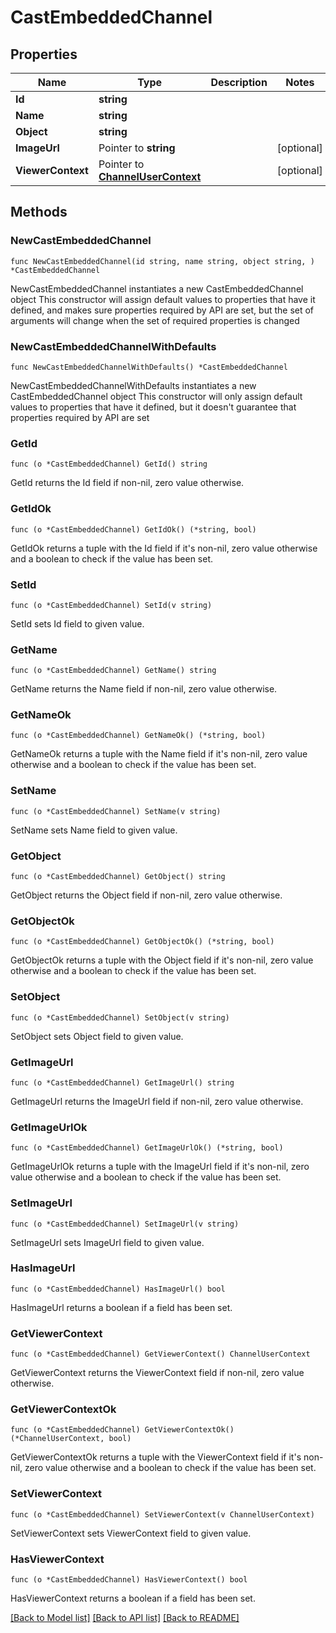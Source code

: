 # CastEmbeddedChannel

## Properties

Name | Type | Description | Notes
------------ | ------------- | ------------- | -------------
**Id** | **string** |  | 
**Name** | **string** |  | 
**Object** | **string** |  | 
**ImageUrl** | Pointer to **string** |  | [optional] 
**ViewerContext** | Pointer to [**ChannelUserContext**](ChannelUserContext.md) |  | [optional] 

## Methods

### NewCastEmbeddedChannel

`func NewCastEmbeddedChannel(id string, name string, object string, ) *CastEmbeddedChannel`

NewCastEmbeddedChannel instantiates a new CastEmbeddedChannel object
This constructor will assign default values to properties that have it defined,
and makes sure properties required by API are set, but the set of arguments
will change when the set of required properties is changed

### NewCastEmbeddedChannelWithDefaults

`func NewCastEmbeddedChannelWithDefaults() *CastEmbeddedChannel`

NewCastEmbeddedChannelWithDefaults instantiates a new CastEmbeddedChannel object
This constructor will only assign default values to properties that have it defined,
but it doesn't guarantee that properties required by API are set

### GetId

`func (o *CastEmbeddedChannel) GetId() string`

GetId returns the Id field if non-nil, zero value otherwise.

### GetIdOk

`func (o *CastEmbeddedChannel) GetIdOk() (*string, bool)`

GetIdOk returns a tuple with the Id field if it's non-nil, zero value otherwise
and a boolean to check if the value has been set.

### SetId

`func (o *CastEmbeddedChannel) SetId(v string)`

SetId sets Id field to given value.


### GetName

`func (o *CastEmbeddedChannel) GetName() string`

GetName returns the Name field if non-nil, zero value otherwise.

### GetNameOk

`func (o *CastEmbeddedChannel) GetNameOk() (*string, bool)`

GetNameOk returns a tuple with the Name field if it's non-nil, zero value otherwise
and a boolean to check if the value has been set.

### SetName

`func (o *CastEmbeddedChannel) SetName(v string)`

SetName sets Name field to given value.


### GetObject

`func (o *CastEmbeddedChannel) GetObject() string`

GetObject returns the Object field if non-nil, zero value otherwise.

### GetObjectOk

`func (o *CastEmbeddedChannel) GetObjectOk() (*string, bool)`

GetObjectOk returns a tuple with the Object field if it's non-nil, zero value otherwise
and a boolean to check if the value has been set.

### SetObject

`func (o *CastEmbeddedChannel) SetObject(v string)`

SetObject sets Object field to given value.


### GetImageUrl

`func (o *CastEmbeddedChannel) GetImageUrl() string`

GetImageUrl returns the ImageUrl field if non-nil, zero value otherwise.

### GetImageUrlOk

`func (o *CastEmbeddedChannel) GetImageUrlOk() (*string, bool)`

GetImageUrlOk returns a tuple with the ImageUrl field if it's non-nil, zero value otherwise
and a boolean to check if the value has been set.

### SetImageUrl

`func (o *CastEmbeddedChannel) SetImageUrl(v string)`

SetImageUrl sets ImageUrl field to given value.

### HasImageUrl

`func (o *CastEmbeddedChannel) HasImageUrl() bool`

HasImageUrl returns a boolean if a field has been set.

### GetViewerContext

`func (o *CastEmbeddedChannel) GetViewerContext() ChannelUserContext`

GetViewerContext returns the ViewerContext field if non-nil, zero value otherwise.

### GetViewerContextOk

`func (o *CastEmbeddedChannel) GetViewerContextOk() (*ChannelUserContext, bool)`

GetViewerContextOk returns a tuple with the ViewerContext field if it's non-nil, zero value otherwise
and a boolean to check if the value has been set.

### SetViewerContext

`func (o *CastEmbeddedChannel) SetViewerContext(v ChannelUserContext)`

SetViewerContext sets ViewerContext field to given value.

### HasViewerContext

`func (o *CastEmbeddedChannel) HasViewerContext() bool`

HasViewerContext returns a boolean if a field has been set.


[[Back to Model list]](../README.md#documentation-for-models) [[Back to API list]](../README.md#documentation-for-api-endpoints) [[Back to README]](../README.md)


